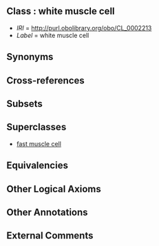 
## Class : white muscle cell

 * *IRI* = http://purl.obolibrary.org/obo/CL_0002213
 * *Label* = white muscle cell

## Synonyms


## Cross-references


## Subsets


## Superclasses

 * [fast muscle cell](../../CL/90/CL_0000190.md)

## Equivalencies


## Other Logical Axioms


## Other Annotations


## External Comments

